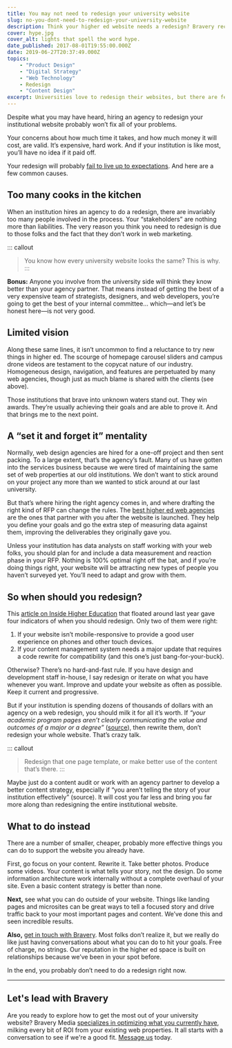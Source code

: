 ```yaml
---
title: You may not need to redesign your university website
slug: no-you-dont-need-to-redesign-your-university-website
description: Think your higher ed website needs a redesign? Bravery recommends a different approach, first.
cover: hype.jpg
cover_alt: lights that spell the word hype.
date_published: 2017-08-01T19:55:00.000Z
date: 2019-06-27T20:37:49.000Z
topics:
    - "Product Design"
    - "Digital Strategy"
    - "Web Technology"
    - Redesign
    - "Content Design"
excerpt: Universities love to redesign their websites, but there are fewer and fewer reasons to do so. Why not try something new, first?
---
```


Despite what you may have heard, hiring an agency to redesign your institutional website probably won’t fix all of your problems.

Your concerns about how much time it takes, and how much money it will cost, are valid. It’s expensive, hard work. And if your institution is like most, you’ll have no idea if it paid off.

Your redesign will probably [fail to live up to expectations](/insight/your-university-website-is-useless/). And here are a few common causes.

## Too many cooks in the kitchen

When an institution hires an agency to do a redesign, there are invariably too many people involved in the process. Your “stakeholders” are nothing more than liabilities. The very reason you think you need to redesign is due to those folks and the fact that they don’t work in web marketing.

::: callout
> You know how every university website looks the same? This is why.
:::

****Bonus:**** Anyone you involve from the university side will think they know better than your agency partner. That means instead of getting the best of a very expensive team of strategists, designers, and web developers, you’re going to get the best of your internal committee… which—and let’s be honest here—is not very good.

## Limited vision

Along these same lines, it isn’t uncommon to find a reluctance to try new things in higher ed. The scourge of homepage carousel sliders and campus drone videos are testament to the copycat nature of our industry. Homogeneous design, navigation, and features are perpetuated by many web agencies, though just as much blame is shared with the clients (see above).

Those institutions that brave into unknown waters stand out. They win awards. They’re usually achieving their goals and are able to prove it. And that brings me to the next point.

## A “set it and forget it” mentality

Normally, web design agencies are hired for a one-off project and then sent packing. To a large extent, that’s the agency’s fault. Many of us have gotten into the services business because we were tired of maintaining the same set of web properties at our old institutions. We don’t want to stick around on your project any more than we wanted to stick around at our last university.

But that’s where hiring the right agency comes in, and where drafting the right kind of RFP can change the rules. The [best higher ed web agencies](/services/?utm_source=insight) are the ones that partner with you after the website is launched. They help you define your goals and go the extra step of measuring data against them, improving the deliverables they originally gave you.

Unless your institution has data analysts on staff working with your web folks, you should plan for and include a data measurement and reaction phase in your RFP. Nothing is 100% optimal right off the bat, and if you’re doing things right, your website will be attracting new types of people you haven’t surveyed yet. You’ll need to adapt and grow with them.

## So when should you redesign?

This [article on Inside Higher Education](https://www.insidehighered.com/blogs/call-action-marketing-and-communications-higher-education/it-time-redesign-your-website) that floated around last year gave four indicators of when you should redesign. Only two of them were right:

1. If your website isn’t mobile-responsive to provide a good user experience on phones and other touch devices.
2. If your content management system needs a major update that requires a code rewrite for compatibility (and this one’s just bang-for-your-buck).

Otherwise? There’s no hard-and-fast rule. If you have design and development staff in-house, I say redesign or iterate on what you have whenever you want. Improve and update your website as often as possible. Keep it current and progressive.

But if your institution is spending dozens of thousands of dollars with an agency on a web redesign, you should milk it for all it’s worth. If *“your academic program pages aren’t clearly communicating the value and outcomes of a major or a degree”* ([source](https://www.insidehighered.com/blogs/call-action-marketing-and-communications-higher-education/it-time-redesign-your-website)), then rewrite them, don’t redesign your whole website. That’s crazy talk.

::: callout
> Redesign that one page template, or make better use of the content that’s there.
:::

Maybe just do a content audit or work with an agency partner to develop a better content strategy, especially if “you aren’t telling the story of your institution effectively” (source). It will cost you far less and bring you far more along than redesigning the entire institutional website.

## What to do instead

There are a number of smaller, cheaper, probably more effective things you can do to support the website you already have.

First, go focus on your content. Rewrite it. Take better photos. Produce some videos. Your content is what tells your story, not the design. Do some information architecture work internally without a complete overhaul of your site. Even a basic content strategy is better than none.

**Next,** see what you can do outside of your website. Things like landing pages and microsites can be great ways to tell a focused story and drive traffic back to your most important pages and content. We’ve done this and seen incredible results.

**Also,** [get in touch with Bravery](/contact/?utm_source=insight). Most folks don’t realize it, but we really do like just having conversations about what you can do to hit your goals. Free of charge, no strings. Our reputation in the higher ed space is built on relationships because we’ve been in your spot before.

In the end, you probably don’t need to do a redesign right now.

---

## Let's lead with Bravery

Are you ready to explore how to get the most out of your university website? Bravery Media [specializes in optimizing what you currently have](/services/?utm_source=insight), milking every bit of ROI from your existing web properties. It all starts with a conversation to see if we're a good fit. [Message us](/contact/?utm_source=insight) today.
